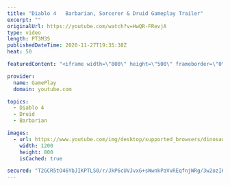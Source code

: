 ```yaml
---
title: "Diablo 4   Barbarian, Sorcerer & Druid Gameplay Trailer"
excerpt: ""
originalUrl: https://youtube.com/watch?v=HwQR-FRevjA
type: video
length: PT3M3S
publishedDateTime: 2020-11-27T19:35:38Z
heat: 50

featuredContent: "<iframe width=\"800\" height=\"500\" frameborder=\"0\" src=\"https://www.youtube.com/embed/HwQR-FRevjA\" allow=\"accelerometer; autoplay; encrypted-media; gyroscope; picture-in-picture\" allowfullscreen></iframe>"

provider:
  name: GamePlay
  domain: youtube.com

topics:
  - Diablo 4
  - Druid
  - Barbarian

images:
  - url: https://www.youtube.com/img/desktop/supported_browsers/dinosaur.png
    width: 1200
    height: 800
    isCached: true

secured: "T2GCR5tO46YbJIKPTLS0/r/JkP6cUVJvxG+sWwnkPaVvREqfnjWRg/3w2ozIKq7hdbWR8KzvrFklimv3UhTy26Hc1CXKtdm9xIRSqGWjgxqHDWqBmQ6j3HPMCb/0byx1uBxFZ29+wEzNbqxMjKYYEH3ig1oNgdoMo5E/xi9aUyzftPjOxCY/7rU7Oo2Mu+7Snude+pIVov+FzhWqpNYzo1KVZEytI3WIQoWDwdosepzJmh8t6mb0bnJOye9xsn5cOmo3r6eq//oiVsVRKz7Q6mozxo6qvrTZXiKaDKDcS5K2kLX6RhgUiLLwrjEfjbwdcxyCF0SShyp/ncBsKtYKyMsbq0/Jvx3beWFbSE7ztl58pImgc8JnuAYx6a4zIhuFw5bpkMMTCyuKbc9Utt/Rh73Ep1577EKaqDC3WMS1VQ4=;jn6anYUCRpHxG+7Pnsv7dg=="
---
```


